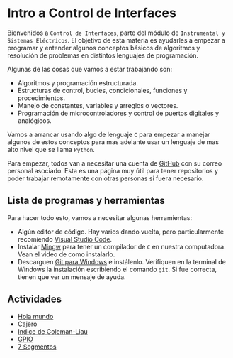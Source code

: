 # Intro a Control de Interfaces

Bienvenidos a `Control de Interfaces`, parte del módulo de `Instrumental y Sistemas Eléctricos`. El objetivo de esta materia es ayudarles a empezar a programar y entender algunos conceptos básicos de algoritmos y resolución de problemas en distintos lenguajes de programación.

Algunas de las cosas que vamos a estar trabajando son:

- Algoritmos y programación estructurada.
- Estructuras de control, bucles, condicionales, funciones y procedimientos.
- Manejo de constantes, variables y arreglos o vectores.
- Programación de microcontroladores y control de puertos digitales y analógicos.

Vamos a arrancar usando algo de lenguaje `C` para empezar a manejar algunos de estos conceptos para mas adelante usar un lenguaje de mas alto nivel que se llama `Python`.

Para empezar, todos van a necesitar una cuenta de [GitHub](https://github.com/) con su correo personal asociado. Esta es una página muy útil para tener repositorios y poder trabajar remotamente con otras personas si fuera necesario.

## Lista de programas y herramientas

Para hacer todo esto, vamos a necesitar algunas herramientas:

- Algún editor de código. Hay varios dando vuelta, pero particularmente recomiendo [Visual Studio Code](https://code.visualstudio.com/).
- Instalar [Mingw](https://www.youtube.com/watch?v=wC-aHZ87sic&t=2s&ab_channel=FabrizioCarlassara) para tener un compilador de `C` en nuestra computadora. Vean el video de como instalarlo.
- Descarguen [Git para Windows](https://git-scm.com/download/win) e instálenlo. Verifiquen en la terminal de Windows la instalación escribiendo el comando `git`. Si fue correcta, tienen que ver un mensaje de ayuda.

## Actividades

- [Hola mundo][act01]
- [Cajero][act02]
- [Indice de Coleman-Liau][act03]
- [GPIO][act04]
- [7 Segmentos][act05]

[act01]: https://github.com/impatrq/cdi/tree/act01/hello
[act02]: https://github.com/impatrq/cdi/tree/act02/cajero
[act03]: https://github.com/impatrq/cdi/tree/act03/readability
[act04]: https://github.com/impatrq/cdi/tree/act04/gpio
[act05]: https://github.com/impatrq/cdi/tree/act05/7segmentos
